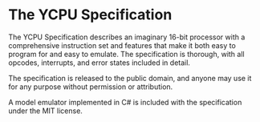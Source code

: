 The YCPU Specification
====

The YCPU Specification describes an imaginary 16-bit processor with a comprehensive instruction set and features that make it both easy to program for and easy to emulate. The specification is thorough, with all opcodes, interrupts, and error states included in detail.

The specification is released to the public domain, and anyone may use it for any purpose without permission or attribution.

A model emulator implemented in C# is included with the specification under the MIT license.
